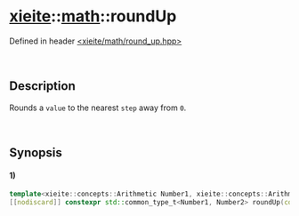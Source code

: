 # [xieite](../../xieite.md)\:\:[math](../../math.md)\:\:roundUp
Defined in header [<xieite/math/round_up.hpp>](../../../include/xieite/math/round_up.hpp)

&nbsp;

## Description
Rounds a `value` to the nearest `step` away from `0`.

&nbsp;

## Synopsis
#### 1)
```cpp
template<xieite::concepts::Arithmetic Number1, xieite::concepts::Arithmetic Number2>
[[nodiscard]] constexpr std::common_type_t<Number1, Number2> roundUp(const Number1 value, const Number2 step = 1) noexcept;
```

